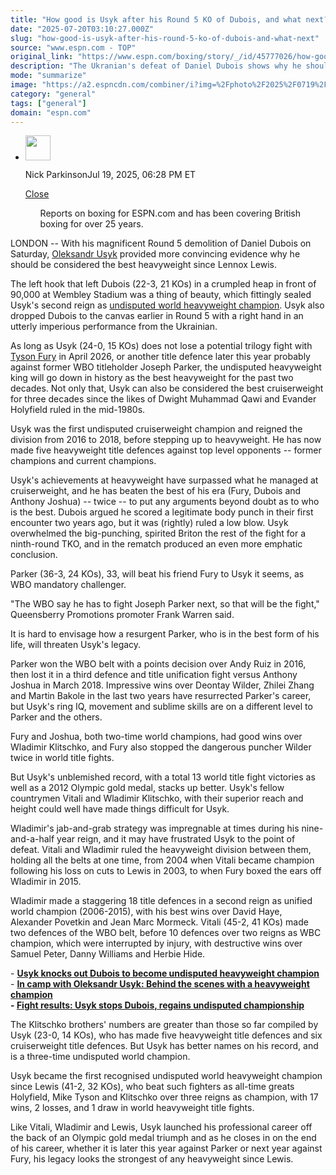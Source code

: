 ```yaml
---
title: "How good is Usyk after his Round 5 KO of Dubois, and what next?"
date: "2025-07-20T03:10:27.000Z"
slug: "how-good-is-usyk-after-his-round-5-ko-of-dubois-and-what-next"
source: "www.espn.com - TOP"
original_link: "https://www.espn.com/boxing/story/_/id/45777026/how-good-oleksandr-usyk-round-5-ko-boxing-daniel-dubois-next"
description: "The Ukranian's defeat of Daniel Dubois shows why he should be considered best heavyweight since Lennox Lewis"
mode: "summarize"
image: "https://a2.espncdn.com/combiner/i?img=%2Fphoto%2F2025%2F0719%2Fr1521106_1296x729_16%2D9.jpg"
category: "general"
tags: ["general"]
domain: "espn.com"
---
```

<div id="readability-page-1" class="page"><div><div><ul><li><p><img src="https://a.espncdn.com/combiner/i?img=/photo/2024/0321/r1308010_100x150_2-3.jpg&amp;h=80&amp;w=80&amp;scale=crop" alt="" width="40" height="40"></p><p>Nick Parkinson<span>Jul 19, 2025, 06:28 PM ET</span></p><div><p><a href="#">Close</a></p><ul>Reports on boxing for ESPN.com and has been covering British boxing for over 25 years.</ul></div></li></ul></div><p>LONDON -- With his magnificent Round 5 demolition of Daniel Dubois on Saturday, <a href="https://www.espn.com/boxing/story/_/id/38521021/oleksandr-usyk-biography-boxing-record-fights-more">Oleksandr Usyk</a> provided more convincing evidence why he should be considered the best heavyweight since Lennox Lewis.</p><p>The left hook that left Dubois (22-3, 21 KOs) in a crumpled heap in front of 90,000 at Wembley Stadium was a thing of beauty, which fittingly sealed Usyk's second reign as <a href="https://www.espn.com/boxing/story/_/id/45777455/usyk-knocks-dubois-become-undisputed-heavyweight-champion" target="_blank">undisputed world heavyweight champion</a>. Usyk also dropped Dubois to the canvas earlier in Round 5 with a right hand in an utterly imperious performance from the Ukrainian.</p><p>As long as Usyk (24-0, 15 KOs) does not lose a potential trilogy fight with <a href="https://www.espn.com/boxing/story/_/id/38406539/tyson-fury-biography-boxing-record-fights-more">Tyson Fury</a> in April 2026, or another title defence later this year probably against former WBO titleholder Joseph Parker, the undisputed heavyweight king will go down in history as the best heavyweight for the past two decades. Not only that, Usyk can also be considered the best cruiserweight for three decades since the likes of Dwight Muhammad Qawi and Evander Holyfield ruled in the mid-1980s.</p><p>Usyk was the first undisputed cruiserweight champion and reigned the division from 2016 to 2018, before stepping up to heavyweight. He has now made five heavyweight title defences against top level opponents -- former champions and current champions.</p><p>Usyk's achievements at heavyweight have surpassed what he managed at cruiserweight, and he has beaten the best of his era (Fury, Dubois and Anthony Joshua) -- twice --  to put any arguments beyond doubt as to who is the best. Dubois argued he scored a legitimate body punch in their first encounter two years ago, but it was (rightly) ruled a low blow. Usyk overwhelmed the big-punching, spirited Briton the rest of the fight for a ninth-round TKO, and in the rematch produced an even more emphatic conclusion.</p><p>Parker (36-3, 24 KOs), 33, will beat his friend Fury to Usyk it seems, as WBO mandatory challenger.</p><p>"The WBO say he has to fight Joseph Parker next, so that will be the fight," Queensberry Promotions promoter Frank Warren said.</p><p>It is hard to envisage how a resurgent Parker, who is in the best form of his life, will threaten Usyk's legacy.</p><p>Parker won the WBO belt with a points decision over Andy Ruiz in 2016, then lost it in a third defence and title unification fight versus Anthony Joshua in March 2018. Impressive wins over Deontay Wilder, Zhilei Zhang and Martin Bakole in the last two years have resurrected Parker's career, but Usyk's ring IQ, movement and sublime skills are on a different level to Parker and the others.</p><p>Fury and Joshua, both two-time world champions, had good wins over Wladimir Klitschko, and Fury also stopped the dangerous puncher Wilder twice in world title fights.</p><p>But Usyk's unblemished record, with a total 13 world title fight victories as well as a 2012 Olympic gold medal, stacks up better. Usyk's fellow countrymen Vitali and Wladimir Klitschko, with their superior reach and height could well have made things difficult for Usyk.</p><p>Wladimir's jab-and-grab strategy was impregnable at times during his nine-and-a-half year reign, and it may have frustrated Usyk to the point of defeat. Vitali and Wladimir ruled the heavyweight division between them, holding all the belts at one time, from 2004 when Vitali became champion following his loss on cuts to Lewis in 2003, to when Fury boxed the ears off Wladimir in 2015.</p><p>Wladimir made a staggering 18 title defences in a second reign as unified world champion (2006-2015), with his best wins over David Haye, Alexander Povetkin and Jean Marc Mormeck. Vitali (45-2, 41 KOs) made two defences of the WBO belt, before 10 defences over two reigns as WBC champion, which were interrupted by injury, with destructive wins over Samuel Peter, Danny Williams and Herbie Hide.</p><p>- <strong><a href="https://www.espn.com/boxing/story/_/id/45777455/usyk-knocks-dubois-become-undisputed-heavyweight-champion" target="_blank">Usyk knocks out Dubois to become undisputed heavyweight champion</a></strong><br>
- <strong><a href="https://www.espn.com/boxing/story/_/id/45737495/in-camp-oleksandr-usyk-scenes-boxing-heavyweight-champion" target="_blank">In camp with Oleksandr Usyk: Behind the scenes with a heavyweight champion</a><br>
- <a href="https://www.espn.com/boxing/story/_/id/45768242/pacquiao-barrios-usyk-dubois-tszyu-fundora-live-boxing-updates-results-analysis" target="_blank">Fight results: Usyk stops Dubois, regains undisputed championship</a></strong></p><p>The Klitschko brothers' numbers are greater than those so far compiled by Usyk (23-0, 14 KOs), who has made five heavyweight title defences and six cruiserweight title defences. But Usyk has better names on his record, and is a three-time undisputed world champion.</p><p>Usyk became the first recognised undisputed world heavyweight champion since Lewis (41-2, 32 KOs), who beat such fighters as all-time greats Holyfield, Mike Tyson and Klitschko over three reigns as champion, with 17 wins, 2 losses, and 1 draw in world heavyweight title fights.</p><p>Like Vitali, Wladimir and Lewis, Usyk launched his professional career off the back of an Olympic gold medal triumph and as he closes in on the end of his career, whether it is later this year against Parker or next year against Fury, his legacy looks the strongest of any heavyweight since Lewis.</p>
</div></div>